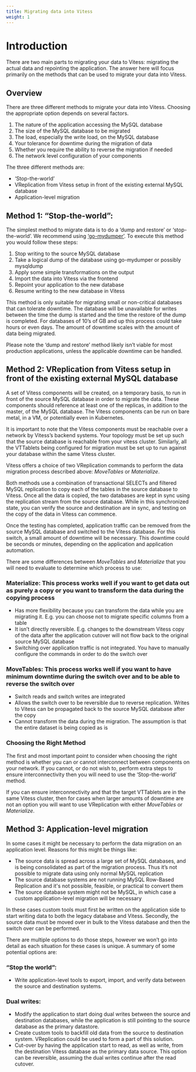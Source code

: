 ```yaml
---
title: Migrating data into Vitess
weight: 1
---
```


# Introduction 

There are two main parts to migrating your data to Vitess: migrating the actual data and repointing the application. The answer here will focus primarily on the methods that can be used to migrate your data into Vitess.

## Overview

There are three different methods to migrate your data into Vitess. Choosing the appropriate option depends on several factors.
1. The nature of the application accessing the MySQL database
1. The size of the MySQL database to be migrated
1. The load, especially the write load, on the MySQL database
1. Your tolerance for downtime during the migration of data
1. Whether you require the ability to reverse the migration if needed
1. The network level configuration of your components

The three different methods are:

* ‘Stop-the-world’
* VReplication from Vitess setup in front of the existing external MySQL database
* Application-level migration

## Method 1: “Stop-the-world”:

The simplest method to migrate data is to do a ‘dump and restore’ or ‘stop-the-world’. We recommend using [‘go-mydumper’](https://github.com/aquarapid/go-mydumper). To execute this method you would follow these steps:
1. Stop writing to the source MySQL database
1. Take a logical dump of the database using go-mydumper or possibly mysqldump
1. Apply some simple transformations on the output
1. Import the data into Vitess via the frontend
1. Repoint your application to the new database  
1. Resume writing to the new database in Vitess 

This method is only suitable for migrating small or non-critical databases that can tolerate downtime. The database will be unavailable for writes between the time the dump is started and the time the restore of the dump is completed. For databases of 10’s of GB and up this process could take hours or even days. The amount of downtime scales with the amount of data being migrated.

Please note the ‘dump and restore’ method likely isn’t viable for most production applications, unless the applicable downtime can be handled. 

## Method 2: VReplication from Vitess setup in front of the existing external MySQL database 

A set of Vitess components will be created, on a temporary basis, to run in front of the source MySQL database in order to migrate the data. These components should reference at least one of the replicas, in addition to the master, of the MySQL database. The Vitess components can be run on bare metal, in a VM, or potentially even in Kubernetes. 

It is important to note that the Vitess components must be reachable over a network by Vitess’s backend systems. Your topology must be set up such that the source database is reachable from your vitess cluster. Similarly, all the VTTablets being configured for migration must be set up to run against your database within the same Vitess cluster.

Vitess offers a choice of two VReplication commands to perform the data migration process described above: *MoveTables* or *Materialize*.

Both methods use a combination of transactional SELECTs and filtered MySQL replication to copy each of the tables in the source database to Vitess. Once all the data is copied, the two databases are kept in sync using the replication stream from the source database. While in this synchronized state, you can verify the source and destination are in sync, and testing on the copy of the data in Vitess can commence.

Once the testing has completed, application traffic can be removed from the source MySQL database and switched to the Vitess database. For this switch, a small amount of downtime will be necessary. This downtime could be seconds or minutes, depending on the application and application automation.

There are some differences between *MoveTables* and *Materialize* that you will need to evaluate to determine which process to use:

### Materialize: This process works well if you want to get data out as purely a copy or you want to transform the data during the copying process

* Has more flexibility because you can transform the data while you are migrating it. E.g. you can choose not to migrate specific columns from a table
* It isn’t directly reversible. E.g. changes to the downstream Vitess copy of the data after the application cutover will not flow back to the original source MySQL database
* Switching over application traffic is not integrated. You have to manually configure the commands in order to do the switch over

### MoveTables: This process works well if you want to have minimum downtime during the switch over and to be able to reverse the switch over

* Switch reads and switch writes are integrated
* Allows the switch over to be reversible due to reverse replication. Writes to Vitess can be propagated back to the source MySQL database after the copy
* Cannot transform the data during the migration. The assumption is that the entire dataset is being copied as is

### Choosing the Right Method

The first and most important point to consider when choosing the right method is whether you can or cannot interconnect between components on your network. If you cannot, or do not wish to, perform extra steps to ensure interconnectivity then you will need to use the ‘Stop-the-world’ method. 

If you can ensure interconnectivity and that the target VTTablets are in the same Vitess cluster, then for cases when larger amounts of downtime are not an option you will want to use VReplication with either *MoveTables* or *Materialize*.

## Method 3: Application-level migration

In some cases it might be necessary to perform the data migration on an application level.  Reasons for this might be things like:

* The source data is spread across a large set of MySQL databases, and is being consolidated as part of the migration process. Thus it’s not possible to migrate data using only normal MySQL replication
* The source database systems are not running MySQL Row-Based Replication and it's not possible, feasible, or practical to convert them
* The source database system might not be MySQL, in which case a custom application-level migration will be necessary

In these cases custom tools must first be written on the application side to start writing data to both the legacy database and Vitess. Secondly, the source data must be moved over in bulk to the Vitess database and then the switch over can be performed.

There are multiple options to do those steps, however we won’t go into detail as each situation for these cases is unique. A summary of some potential options are:

### “Stop the world”:  

* Write application-level tools to export, import, and verify data between the source and destination systems.

### Dual writes:  

* Modify the application to start doing dual writes between the source and destination databases, while the application is still pointing to the source database as the primary datastore. 
* Create custom tools to backfill old data from the source to destination system. VReplication could be used to form a part of this solution.
* Cut-over by having the application start to read, as well as write, from the destination Vitess database as the primary data source. This option can be reversible, assuming the dual writes continue after the read cutover.

